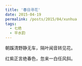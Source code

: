 ```yaml
---
title: '春日寻花'
date: 2015-04-19
permalink: /posts/2015/04/xunhua
tags:
  - 七绝
  - 平水韵
---
```


朝蹊清野静无车，隔叶闻音转见花。

红紫正言绝春色，忽来一白任风斜。



 
